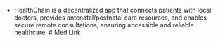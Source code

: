 - HealthChain is a decentralized app that connects patients with local doctors, provides antenatal/postnatal care resources, and enables secure remote consultations, ensuring accessible and reliable healthcare.
#   M e d i L i n k  
 